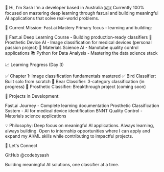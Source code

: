 👋 Hi, I'm Sash 
I'm a developer based in Australia 🇦🇺
Currently 100% focused on mastering deep learning through fast.ai and building meaningful AI applications that solve real-world problems.

🎯 Current Mission: Fast.ai Mastery
Primary focus - learning and building:

🤖 Fast.ai Deep Learning Course - Building production-ready classifiers
🦿 Prosthetic Device AI - Image classification for medical devices (personal passion project)
🧪 Materials Science AI - Nanotube quality control applications
📚 Python for Data Analysis - Mastering the data science stack


📈 Learning Progress (Day 3)

✅ Chapter 1: Image classification fundamentals mastered
✅ Bird Classifier: Built solo from scratch
🎯 Bear Classifier: 3-category classification (in progress)
🎯 Prosthetic Classifier: Breakthrough project (coming soon)


🔬 Projects in Development:

Fast.ai Journey - Complete learning documentation
Prosthetic Classification System - AI for medical device identification
BNNT Quality Control - Materials science applications


💡 Philosophy:
Deep focus on meaningful AI applications. Always learning, always building.
Open to internship opportunities where I can apply and expand my AI/ML skills while contributing to impactful projects.

🤝 Let's Connect

GitHub @codebysash

Building meaningful AI solutions, one classifier at a time.
